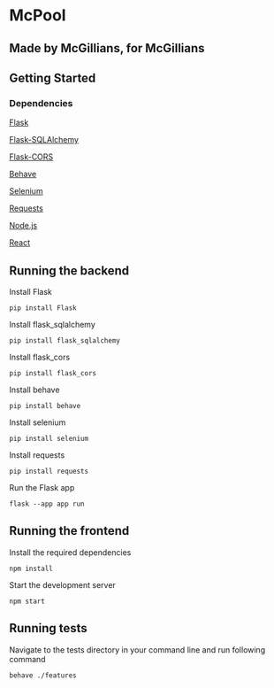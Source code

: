 # McPool

## Made by McGillians, for McGillians


## Getting Started

### Dependencies

[Flask](https://flask.palletsprojects.com/en/2.1.x/)

[Flask-SQLAlchemy](https://flask-sqlalchemy.palletsprojects.com/en/3.0/)

[Flask-CORS](https://flask-cors.readthedocs.io/en/latest/)

[Behave](https://behave.readthedocs.io/en/latest/)

[Selenium](https://www.selenium.dev/)

[Requests](https://docs.python-requests.org/en/latest/)

[Node.js](https://nodejs.org/en/)

[React](https://reactjs.org/)




## Running the backend

Install Flask

    pip install Flask
    
Install flask_sqlalchemy

    pip install flask_sqlalchemy
    
Install flask_cors

    pip install flask_cors


Install behave

    pip install behave


Install selenium

    pip install selenium


Install requests

    pip install requests


Run the Flask app

    flask --app app run



## Running the frontend

Install the required dependencies

    npm install


Start the development server

    npm start
    
    


## Running tests

Navigate to the tests directory in your command line and run following command

    behave ./features
